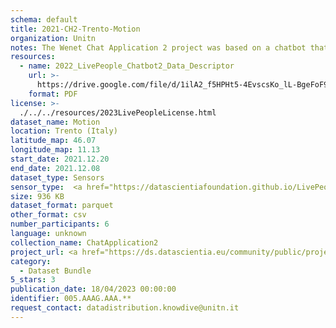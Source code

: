 ```yaml
---
schema: default
title: 2021-CH2-Trento-Motion
organization: Unitn
notes: The Wenet Chat Application 2 project was based on a chatbot that interacted with university students in Italy, Denmark, Paraguay, the United Kingdom, and Mongolia. It was conducted from December 2021 till early 2022 to verify the diversity among students based on social practices. This project builds on the Wenet Chat Application Pilot I project. It was a European Union WeNet Horizon 2020-funded project with the overall goal of developing a diversity-aware, machine-mediated paradigm for social interactions. Data was collected with a Telegram Chatbot called Ask4help and the i-Log Application. Some of the data collected included the respondent's career information (department, study course, study year,) and demographics (age, gender). Questions were sent on the Telegram App and user answers were recorded, the i-Log App recorded sensor data (such as location, accelerometer) from the user device. This data was collected in three phases, the first phase entailed interacting with the Telegram Chatbot, and sensor data was also collected during this phase. The second phase involved respondents answering a questionnaire, and in the third phase, they participated in a focus group to provide feedback.  
resources:
  - name: 2022_LivePeople_Chatbot2_Data_Descriptor
    url: >-
      https://drive.google.com/file/d/1ilA2_f5HPHt5-4EvscsKo_lL-BgeFoF9/view?usp=sharing
    format: PDF
license: >-
  ./../../resources/2023LivePeopleLicense.html
dataset_name: Motion
location: Trento (Italy)
latitude_map: 46.07
longitude_map: 11.13
start_date: 2021.12.20
end_date: 2021.12.08 
dataset_type: Sensors
sensor_type:  <a href="https://datascientiafoundation.github.io/LivePeople/datasets/2021-CH2-Trento-Activities%20Per%20Label/">activities per label</a>,<a href="https://datascientiafoundation.github.io/LivePeople/datasets/2021-CH2-Trento-Activities%20Per%20Time/">activities per time</a>, <a href="https://datascientiafoundation.github.io/LivePeople/datasets/2021-CH2-Trento-Step%20Counter%20Event/">step counter</a>, <a href="https://datascientiafoundation.github.io/LivePeople/datasets/2021-CH2-Trento-Step%20Detector%20Event/">step detector</a> 
size: 936 KB
dataset_format: parquet
other_format: csv
number_participants: 6
language: unknown
collection_name: ChatApplication2
project_url: <a href="https://ds.datascientia.eu/community/public/projects/326441a6-bc15-4393-b8e0-6ea7fcb4452e">https://ds.datascientia.eu/community/public/projects/326441a6-bc15-4393-b8e0-6ea7fcb4452e</a>
category:
  - Dataset Bundle
5_stars: 3
publication_date: 18/04/2023 00:00:00
identifier: 005.AAAG.AAA.**
request_contact: datadistribution.knowdive@unitn.it
---
```

